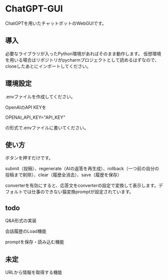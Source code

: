 # ChatGPT-GUI
ChatGPTを用いたチャットボットのWebGUIです。
## 導入
必要なライブラリが入ったPython環境があればそのまま動作します。
仮想環境を用いる場合はリポジトリがpycharmプロジェクトとして読めるはずなので、cloneしたあとにインポートしてください。

## 環境設定
.envファイルを作成してください。

OpenAIのAPI KEYを

OPENAI_API_KEY="API_KEY"

の形式で.envファイルに書いてください。

## 使い方
ボタンを押すだけです。

submit（投稿）、regenerate（AIの返答を再生成）、rollback（一つ前の自分の投稿まで削除）、clear（履歴全消去）、save（履歴を保存）

converterを有効にすると、応答文をconverterの設定で変換して表示します。デフォルトでは仕事のできない猫変換promptが設定されています。

## todo

Q&A形式の実装

会話履歴のLoad機能

promptを保存・読み込む機能

## 未定

URLから情報を取得する機能

